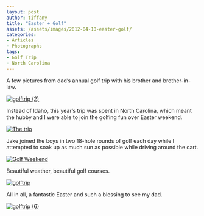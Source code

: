 ```yaml
---
layout: post
author: tiffany
title: "Easter + Golf"
assets: /assets/images/2012-04-10-easter-golf/
categories: 
- Articles
- Photographs
tags: 
- Golf Trip
- North Carolina
---
```


A few pictures from dad’s annual golf trip with his brother and brother-in-law.

[![](jekyll_uploads/2012/04/golftrip-2-575x382.jpg "golftrip (2)")](http://www.sweetpeonies.com/2012/04/easter-golf/golftrip-2/)

Instead of Idaho, this year’s trip was spent in North Carolina, which meant the hubby and I were able to join the golfing fun over Easter weekend.

[![The trio](jekyll_uploads/2012/04/golftrip-12-575x382.jpg "golftrip (12)")](http://www.sweetpeonies.com/2012/04/easter-golf/golftrip-12/)

Jake joined the boys in two 18-hole rounds of golf each day while I attempted to soak up as much sun as possible while driving around the cart.

[![](jekyll_uploads/2012/04/Golf-Weekend1-575x431.jpg "Golf Weekend")](http://www.sweetpeonies.com/2012/04/easter-golf/golf-weekend-2/)

Beautiful weather, beautiful golf courses.

[![](jekyll_uploads/2012/04/DSC_0157-575x382.jpg "golftrip")](http://www.sweetpeonies.com/2012/04/easter-golf/dsc_0157/)

All in all, a fantastic Easter and such a blessing to see my dad.

[![](jekyll_uploads/2012/04/golftrip-6-575x382.jpg "golftrip (6)")](http://www.sweetpeonies.com/2012/04/easter-golf/golftrip-6/)